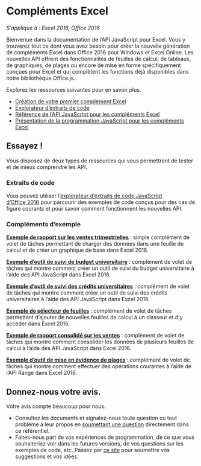 # Compléments Excel

_S’applique à : Excel 2016, Office 2016_

Bienvenue dans la documentation de l’API JavaScript pour Excel. Vous y trouverez tout ce dont vous avez besoin pour créer la nouvelle génération de compléments Excel dans Office 2016 pour Windows et Excel Online. Les nouvelles API offrent des fonctionnalités de feuilles de calcul, de tableaux, de graphiques, de plages ou encore de mise en forme spécifiquement conçues pour Excel et qui complètent les fonctions déjà disponibles dans notre bibliothèque Office.js.

Explorez les ressources suivantes pour en savoir plus. 

* [Création de votre premier complément Excel](build-your-first-excel-add-in.md)
* [Explorateur d’extraits de code](https://github.com/OfficeDev/office-js-snippet-explorer)
* [Référence de l’API JavaScript pour les compléments Excel](excel-add-ins-javascript-reference.md)
* [Présentation de la programmation JavaScript pour les compléments Excel](excel-add-ins-programming-overview.md)


## Essayez !

Vous disposez de deux types de ressources qui vous permettront de tester et de mieux comprendre les API.

### Extraits de code

Vous pouvez utiliser l’[explorateur d’extraits de code JavaScript d’Office 2016](http://officesnippetexplorer.azurewebsites.net/#/snippets/excel) pour parcourir des exemples de code conçus pour des cas de figure courants et pour savoir comment fonctionnent les nouvelles API. 

### Compléments d’exemple

**[Exemple de rapport sur les ventes trimestrielles](https://github.com/OfficeDev/Excel-Add-in-JS-QuarterlySalesReport)** : simple complément de volet de tâches permettant de charger des données dans une feuille de calcul et de créer un graphique de base dans Excel 2016. 

**[Exemple d’outil de suivi de budget universitaire](https://github.com/OfficeDev/Excel-Add-in-JS-CollegeBudgetTracker)** : complément de volet de tâches qui montre comment créer un outil de suivi du budget universitaire à l’aide des API JavaScript dans Excel 2016. 

**[Exemple d’outil de suivi des crédits universitaires](https://github.com/OfficeDev/Excel-Add-in-JS-CollegeCreditsTracker)** : complément de volet de tâches qui montre comment créer un outil de suivi des crédits universitaires à l’aide des API JavaScript dans Excel 2016. 

**[Exemple de sélecteur de feuilles](https://github.com/OfficeDev/Excel-Add-in-JS-SheetSwitcher)** : complément de volet de tâches permettant d’ajouter de nouvelles feuilles de calcul à un classeur et d’y accéder dans Excel 2016. 

**[Exemple de rapport consolidé sur les ventes](https://github.com/OfficeDev/Excel-Add-in-JS-ConsolidatedSalesReport)** : complément de volet de tâches qui montre comment consolider les données de plusieurs feuilles de calcul à l’aide des API JavaScript dans Excel 2016. 

**[Exemple d’outil de mise en évidence de plages](https://github.com/OfficeDev/Excel-Add-in-JS-RangeHighlighter)** : complément de volet de tâches qui montre comment effectuer des opérations courantes à l’aide de l’API Range dans Excel 2016.


## Donnez-nous votre avis.

Votre avis compte beaucoup pour nous. 

* Consultez les documents et signalez-nous toute question ou tout problème à leur propos en [soumettant une question](https://github.com/OfficeDev/office-js-docs/issues) directement dans ce référentiel.
* Faites-nous part de vos expériences de programmation, de ce que vous souhaiteriez voir dans les futures versions, de vos questions sur les exemples de code, etc. Passez par [ce site](http://officespdev.uservoice.com/) pour soumettre vos suggestions et vos idées.

